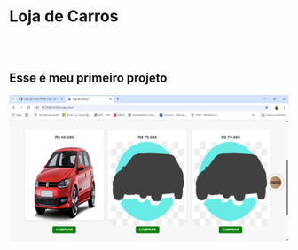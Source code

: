 <h1>Loja de Carros</h1>
<br>
<br>
<h2>Esse é meu primeiro projeto</h2>

<img src="https://raw.githubusercontent.com/JRogerioSC/Loja-de-carro-HTML-CSS-/2b4f960ad1091e22c878e4cf68d5ce0fc51e76a2/video/loja.png" />
